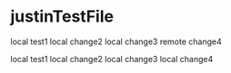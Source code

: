 # justinTestFile

local test1 local change2 local change3 remote change4

local test1 local change2 local change3 local change4
